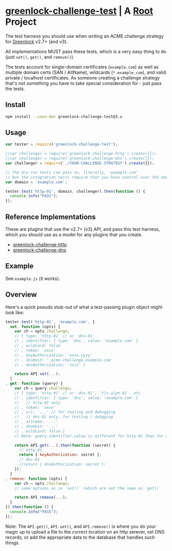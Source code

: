 # [greenlock-challenge-test](https://git.rootprojects.org/root/greenlock-challenge-test.js.git) | A [Root](https://rootprojects.org) Project

The test harness you should use when writing an ACME challenge strategy
for [Greenlock](https://git.coolaj86.com/coolaj86/greenlock-express.js) v2.7+ (and v3).

All implementations MUST pass these tests, which is a very easy thing to do (just `set()`, `get()`, and `remove()`).

The tests account for single-domain certificates (`example.com`) as well as multiple domain certs (SAN / AltName),
wildcards (`*.example.com`), and valid private / localhost certificates. As someone creating a challenge strategy
that's not something you have to take special consideration for - just pass the tests.

## Install

```bash
npm install --save-dev greenlock-challenge-test@3.x
```

## Usage

```js
var tester = require('greenlock-challenge-test');

//var challenger = require('greenlock-challenge-http').create({});
//var challenger = require('greenlock-challenge-dns').create({});
var challenger = require('./YOUR-CHALLENGE-STRATEGY').create({});

// The dry-run tests can pass on, literally, 'example.com'
// but the integration tests require that you have control over the domain
var domain = 'example.com';

tester.test('http-01', domain, challenger).then(function () {
  console.info("PASS");
});
```

## Reference Implementations

These are plugins that use the v2.7+ (v3) API, and pass this test harness,
which you should use as a model for any plugins that you create.

* [greenlock-challenge-http](https://git.rootprojects.org/root/greenlock-challenge-http.js)
* [greenlock-challenge-dns](https://git.rootprojects.org/root/greenlock-challenge-dns.js)

## Example

See `example.js` (it works).

## Overview

Here's a quick pseudo stub-out of what a test-passing plugin object might look like:

```js
tester.test('http-01', 'example.com', {
  set: function (opts) {
    var ch = opts.challenge;
    // { type: 'http-01' // or 'dns-01'
    // , identifier: { type: 'dns', value: 'example.com' }
    // , wildcard: false
    // , token: 'xxxx'
    // , keyAuthorization: 'xxxx.yyyy'
    // , dnsHost: '_acme-challenge.example.com'
    // , dnsAuthorization: 'zzzz' }

    return API.set(...);
  }
, get: function (query) {
    var ch = query.challenge;
    // { type: 'http-01' // or 'dns-01', 'tls-alpn-01', etc
    // , identifier: { type: 'dns', value: 'example.com' }
    //   // http-01 only
    // , token: 'xxxx'
    // , url: '...' // for testing and debugging
    //   // dns-01 only, for testing / dubgging
    // , altname: '...'
    // , dnsHost: '...'
    // , wildcard: false }
    // Note: query.identifier.value is different for http-01 than for dns-01

    return API.get(...).then(function (secret) {
      // http-01
      return { keyAuthorization: secret };
      // dns-01
      //return { dnsAuthorization: secret };
    });
  }
, remove: function (opts) {
    var ch = opts.challenge;
    // same options as in `set()` (which are not the same as `get()`

    return API.remove(...);
  }
}).then(function () {
  console.info("PASS");
});
```

Note: The `API.get()`, `API.set()`, and `API.remove()` is where you do your magic up to upload a file to the correct
location on an http serever, set DNS records, or add the appropriate data to the database that handles such things.
